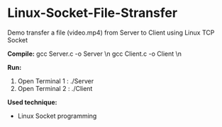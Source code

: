 # Linux-Socket-File-Stransfer

Demo transfer a file (video.mp4) from Server to Client using Linux TCP Socket

**Compile:**
gcc Server.c -o Server \n
gcc Client.c -o Client \n

**Run:**
1. Open Terminal 1 : ./Server
2. Open Terminal 2 : ./Client

**Used technique:**
- Linux Socket programming 
